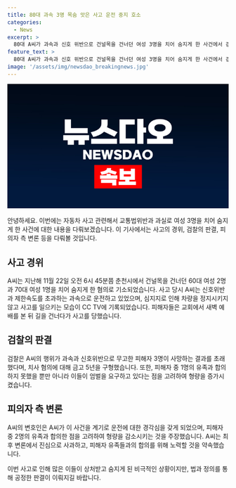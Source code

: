 ```yaml
---
title: 80대 과속 3명 목숨 앗은 사고 운전 중지 호소
categories:
  - News
excerpt: >
  80대 A씨가 과속과 신호 위반으로 건널목을 건너던 여성 3명을 치어 숨지게 한 사건에서 검찰이 A씨에게 금고 5년을 구형했다. 검찰은 피해자들의 사망으로 인한 불가피한 피해를 강조하며, A씨의 변호인은 고령 운전에 대한 경각심과 재범 우려가 없다는 점을 주장했다. 사고는 CC TV에 담겨지며 A씨는 음주운전은 아니었지만, 사고 당시 과속하고 있었던 것으로 밝혀졌다. A씨의 항소심은 오는 8월 23일에 열릴 예정이다. (문자 수: 234)
feature_text: >
  80대 A씨가 과속과 신호 위반으로 건널목을 건너던 여성 3명을 치어 숨지게 한 사건에서 검찰이 A씨에게 금고 5년을 구형했다. 검찰은 피해자들의 사망으로 인한 불가피한 피해를 강조하며, A씨의 변호인은 고령 운전에 대한 경각심과 재범 우려가 없다는 점을 주장했다. 사고는 CC TV에 담겨지며 A씨는 음주운전은 아니었지만, 사고 당시 과속하고 있었던 것으로 밝혀졌다. A씨의 항소심은 오는 8월 23일에 열릴 예정이다. (문자 수: 234)
image: '/assets/img/newsdao_breakingnews.jpg'
---
```


<p><img src="/assets/img/newsdao_breakingnews.jpg" alt="firstkoreanews 속보" /></p>

<p>안녕하세요. 이번에는 자동차 사고 관련해서 교통법위반과 과실로 여성 3명을 치어 숨지게 한 사건에 대한 내용을 다뤄보겠습니다. 이 기사에서는 사고의 경위, 검찰의 판결, 피의자 측 변론 등을 다뤄볼 것입니다. </p>

<h2 data-ke-size="size26">사고 경위</h2>

<p data-ke-size="size16">A씨는 지난해 11월 22일 오전 6시 45분쯤 춘천시에서 건널목을 건너던 60대 여성 2명과 70대 여성 1명을 치어 숨지게 한 혐의로 기소되었습니다. 사고 당시 A씨는 신호위반과 제한속도를 초과하는 과속으로 운전하고 있었으며, 심지지로 인해 차량을 정지시키지 않고 사고를 일으키는 모습이 CC TV에 기록되었습니다. 피해자들은 교회에서 새벽 예배를 본 뒤 길을 건너다가 사고를 당했습니다.</p>

<h2 data-ke-size="size26">검찰의 판결</h2>

<p data-ke-size="size16">검찰은 A씨의 행위가 과속과 신호위반으로 무고한 피해자 3명이 사망하는 결과를 초래했다며, 치사 혐의에 대해 금고 5년을 구형했습니다. 또한, 피해자 중 1명의 유족과 합의하지 못했을 뿐만 아니라 이들이 엄벌을 요구하고 있다는 점을 고려하여 형량을 증가시켰습니다.</p>

<h2 data-ke-size="size26">피의자 측 변론</h2>

<p data-ke-size="size16">A씨의 변호인은 A씨가 이 사건을 계기로 운전에 대한 경각심을 갖게 되었으며, 피해자 중 2명의 유족과 합의한 점을 고려하여 형량을 감소시키는 것을 주장했습니다. A씨는 최후 변론에서 진심으로 사과하고, 피해자 유족들과의 합의를 위해 노력할 것을 약속했습니다. </p>

<p>이번 사고로 인해 많은 이들이 상처받고 숨지게 된 비극적인 상황이지만, 법과 정의를 통해 공정한 판결이 이뤄지길 바랍니다.</p>

